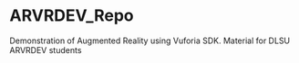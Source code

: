 # ARVRDEV_Repo
Demonstration of Augmented Reality using Vuforia SDK. Material for DLSU ARVRDEV students
